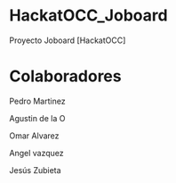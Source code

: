 # HackatOCC_Joboard
Proyecto Joboard [HackatOCC]

# Colaboradores

Pedro Martinez

Agustin de la O

Omar Alvarez

Angel vazquez

Jesús Zubieta
